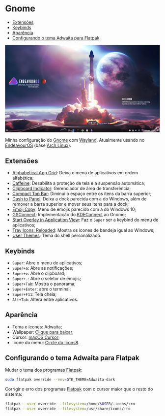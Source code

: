 # Gnome

- [Extensões](#extens%C3%B5es)
- [Keybinds](#keybinds)
- [Aparência](#aparência)
- [Configurando o tema Adwaita para Flatpak](#configurando-o-tema-adwaita-para-flatpak)

![](imagens/screenshot.png)

Minha configuração do [Gnome](https://www.gnome.org/) com [Wayland](https://wayland.freedesktop.org/). Atualmente usando no [EndeavourOS](https://endeavouros.com/) (base [Arch Linux](https://archlinux.org/)).

## Extensões

- [Alphabetical App Grid](https://extensions.gnome.org/extension/4269/alphabetical-app-grid/): Deixa o menu de aplicativos em ordem alfabética;
- [Caffeine](https://extensions.gnome.org/extension/517/caffeine/): Desabilita a proteção de tela e a suspensão automática;
- [Clipboard Indicator](https://extensions.gnome.org/extension/779/clipboard-indicator/): Gerenciador de área de transferência;
- [Compact Top Bar](https://extensions.gnome.org/extension/5669/compact-top-bar/): Diminui o espaço entre os itens da barra superior;
- [Dash to Panel](https://extensions.gnome.org/extension/1160/dash-to-panel/): Deixa a dock parecida com a do Windows, além de remover a barra superior e mover seus itens para a dock;
- [Emoji Copy](https://extensions.gnome.org/extension/6242/emoji-copy/): Menu de emojis parecido com a do Windows 10;
- [GSConnect](https://extensions.gnome.org/extension/1319/gsconnect/): Implementação do [KDEConnect](https://kdeconnect.kde.org/) ao Gnome;
- [Start Overlay in Application View](https://extensions.gnome.org/extension/5040/start-overlay-in-application-view/): Faz o `Super` ser a keybind do menu de aplicativos;
- [Tray Icons: Reloaded](https://extensions.gnome.org/extension/2890/tray-icons-reloaded/): Mostra os ícones de bandeja igual ao Windows;
- [User Themes](https://extensions.gnome.org/extension/19/user-themes/): Tema do shell personalizado.

## Keybinds

- `Super`: Abre o menu de aplicativos;
- `Super+a`: Abre as notificações;
- `Super+v`: Abre o clipboard;
- `Super+.`: Abre o seletor de emojis;
- `Super+Tab`: Mostra o panorama;
- `Super+Enter`: abre o terminal;
- `Super+F11`: Tela cheia;
- `Alt+Tab`: Altera entre aplicativos.

## Aparência

- Tema e ícones: Adwaita;
- Wallpaper: <a href="/pc/imagens/endeavouros-wallpaper.png" download>Clique para baixar</a>;
- Cursor: [macOS Cursor](https://www.pling.com/p/1408466);
- Icone do menu: [Circle do Icons8](https://icons8.com.br/icon/Y56BOL5zVXx6/circle).

## Configurando o tema Adwaita para Flatpak

Mudar o tema dos programas [Flatpak](https://flatpak.org/):

``` bash
sudo flatpak override --env=GTK_THEME=Adwaita-dark
```

Corrigir o erro dos programas [Flatpak](https://flatpak.org/) com o cursor maior que o resto do sistema:

``` bash
flatpak --user override --filesystem=/home/$USER/.icons/:ro
flatpak --user override --filesystem=/usr/share/icons/:ro
```